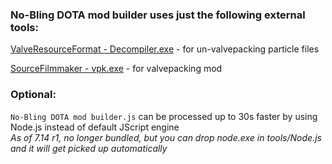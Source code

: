 
### No-Bling DOTA mod builder uses just the following external tools:  

[ValveResourceFormat - Decompiler.exe](https://opensource.steamdb.info/ValveResourceFormat/) - for un-valvepacking particle files  

[SourceFilmmaker - vpk.exe](http://www.sourcefilmmaker.com/) - for valvepacking mod  

### Optional:  
`No-Bling DOTA mod builder.js` can be processed up to 30s faster by using Node.js instead of default JScript engine  
_As of 7.14 r1, no longer bundled, but you can drop node.exe in tools/Node.js and it will get picked up automatically_  

